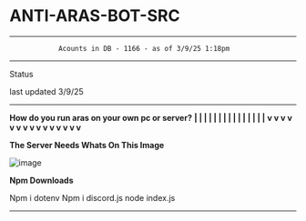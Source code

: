 # ANTI-ARAS-BOT-SRC
-----------------------

                Acounts in DB - 1166 - as of 3/9/25 1:18pm 


----------------------- 

Status 

last updated 3/9/25


----------------------- 

__**How do you run aras on your own pc or server?**__
**|  |  |  |  |  |  |  |  |  |  |  |  |  |  |**
**v  v  v  v  v  v  v  v  v  v  v  v  v  v  v**

**The Server Needs Whats On This Image**			          

![image](https://github.com/user-attachments/assets/10c568b0-da2e-486b-b3ea-6edcf32279e3)

**Npm Downloads**

Npm i dotenv
Npm i discord.js
node index.js

--------------------------------------------

